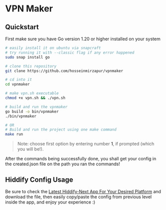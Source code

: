# VPN Maker

## Quickstart

First make sure you have Go version 1.20 or higher installed on your system

```bash
# easily install it on ubuntu via snapcraft
# try running it with --classic flag if any error happened
sudo snap install go

```

```bash
# clone this repository
git clone https://github.com/hosseinmirzapur/vpnmaker

# cd into it
cd vpnmaker

# make vpn.sh executable
chmod +x vpn.sh && ./vpn.sh

# build and run the vpnmaker
go build -o bin/vpnmaker
./bin/vpnmaker

# OR
# Build and run the project using one make command
make run

```

> Note: choose first option by entering number **1**, if prompted (which you will be!).

After the commands being successfully done, you shall get your config in the created.json file on the path you ran the commands!

## Hiddify Config Usage

Be sure to check the [Latest Hiddify-Next App For Your Desired Platform](https://github.com/hiddify/hiddify-next/releases) and download the file, then easily copy/paste the config from previous level inside the app, and enjoy your experience :)